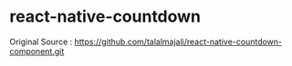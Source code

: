 # react-native-countdown

Original Source : https://github.com/talalmajali/react-native-countdown-component.git
